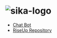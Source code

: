 # ![sika-logo](https://user-images.githubusercontent.com/81644815/120680500-abb97d80-c49a-11eb-9d48-cf39e01b4168.jpg)


  
<nav>
    <ul>
        <li><a href="Chatbot.md">Chat Bot</a></li>
        <li><a href="Content.html">RiseUp Repository</a></li>      
      <ul>

